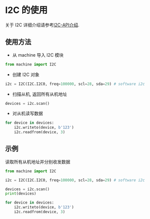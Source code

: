 I2C 的使用
=========

关于 I2C 详细介绍请参考[I2C-API介绍](../../api_reference/machine/i2c.md).

## 使用方法

* 从 machine 导入 I2C 模块

```python
from machine import I2C
```

* 创建 I2C 对象

```python
i2c = I2C(I2C.I2C0, freq=100000, scl=28, sda=29) # software i2c
```

* 扫描从机, 返回所有从机地址

```python
devices = i2c.scan()
```

* 对从机读写数据

```python
for device in devices:
    i2c.writeto(device, b'123')
    i2c.readfrom(device, 3)
```

## 示例

读取所有从机地址并分别收发数据

```python
from machine import I2C

i2c = I2C(I2C.I2C0, freq=100000, scl=28, sda=29) # software i2c

devices = i2c.scan()
print(devices)

for device in devices:
    i2c.writeto(device, b'123')
    i2c.readfrom(device, 3)
```
